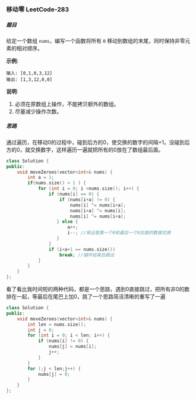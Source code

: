 ### 移动零 	LeetCode-283

##### 题目

给定一个数组 `nums`，编写一个函数将所有 `0` 移动到数组的末尾，同时保持非零元素的相对顺序。

**示例:**

```
输入: [0,1,0,3,12]
输出: [1,3,12,0,0]
```

**说明**:

1. 必须在原数组上操作，不能拷贝额外的数组。
2. 尽量减少操作次数。

##### 思路

通过遍历，在移动0的过程中，碰到后方的0，使交换的数字的间隔+1，没碰到后方的0，就交换数字，这样遍历一遍就把所有的0放在了数组最后面。

```c++
class Solution {
public:
    void moveZeroes(vector<int>& nums) {
        int a = 1;
        if(nums.size() > 1 ) {
            for (int i = 0; i <nums.size(); i++) {
                if (nums[i] == 0) {
                    if (nums[i+a] != 0) {
                        nums[i] ^= nums[i+a];
                        nums[i+a] ^= nums[i];
                       	nums[i] ^= nums[i+a];
                   } else {
                       a++;
                       i--; //保证是第一个0和最后一个0后面的数做交换
                   }
                } 
                if (i+a+1 == nums.size())
                    break; //循环结束后跳出
            }
        }
    }
};
```

看了看比我时间短的两种代码，都是一个思路，遇到0直接跳过，把所有非0的数排在一起，等最后在尾巴上加0，挑了一个思路简洁清晰的重写了一遍

```c++
class Solution {
public:
    void moveZeroes(vector<int>& nums) {
        int len = nums.size();
        int j = 0;
        for (int i = 0; i < len; i++) {
            if (nums[i] != 0) {
                nums[j] = nums[i];
                j++;
            }
        }
        for (;j < len;j++) {
            nums[j] = 0;
        }
    }
};
```
